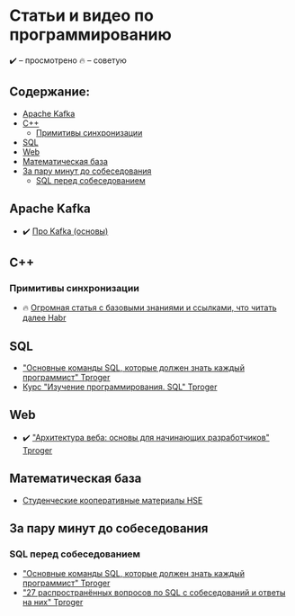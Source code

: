# Статьи и видео по программированию

✔️ – просмотрено
🔥 – советую

## Содержание:

- [Apache Kafka](#apache-kafka)
- [C++](#c++)
  - [Примитивы синхронизации](#примитивы-синхронизации)
- [SQL](#sql)
- [Web](#web)
- [Математическая база](#математическая-база)
- [За пару минут до собеседования](#за-пару-минут-до-собеседования)
  - [SQL перед собеседованием](#sql-перед-собеседованием)

## Apache Kafka
- ✔️ [Про Kafka (основы)](https://www.youtube.com/watch?v=-AZOi3kP9Js)

## C++
### Примитивы синхронизации
- 🔥 [Огромная статья с базовыми знаниями и ссылками, что читать далее Habr](https://habr.com/ru/company/otus/blog/549814/)

## SQL
- ["Основные команды SQL, которые должен знать каждый программист" Tproger](https://tproger.ru/translations/sql-recap/)
- [Курс "Изучение программирования. SQL" Tproger](https://tproger.ru/video/sql-introduction/)

## Web
- ✔️ ["Архитектура веба: основы для начинающих разработчиков" Tproger](https://tproger.ru/translations/web-architecture-101/)

## Математическая база
- [Cтуденческие кооперативные материалы HSE](https://hse-tex.me/)

## За пару минут до собеседования
### SQL перед собеседованием
- ["Основные команды SQL, которые должен знать каждый программист" Tproger](https://tproger.ru/translations/sql-recap/)
- ["27 распространённых вопросов по SQL с собеседований и ответы на них" Tproger](https://tproger.ru/articles/sql-interview-questions/)
